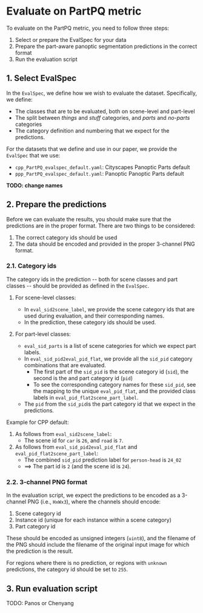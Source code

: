 # Evaluate on PartPQ metric

To evaluate on the PartPQ metric, you need to follow three steps:
1. Select or prepare the EvalSpec for your data
2. Prepare the part-aware panoptic segmentation predictions in the correct format
3. Run the evaluation script


## 1. Select EvalSpec
In the `EvalSpec`, we define how we wish to evaluate the dataset. Specifically, we define:
* The classes that are to be evaluated, both on scene-level and part-level
* The split between _things_ and _stuff_ categories, and _parts_ and _no-parts_ categories
* The category definition and numbering that we expect for the predictions.

For the datasets that we define and use in our paper, we provide the `EvalSpec` that we use:
* `cpp_PartPQ_evalspec_default.yaml`: Cityscapes Panoptic Parts default
* `ppp_PartPQ_evalspec_default.yaml`: Panoptic Panoptic Parts default

**TODO: change names**

## 2. Prepare the predictions
Before we can evaluate the results, you should make sure that the predictions are in the proper format. There are two things to be considered:
1. The correct category ids should be used
2. The data should be encoded and provided in the proper 3-channel PNG format. 


### 2.1. Category ids
The category ids in the prediction -- both for scene classes and part classes -- should be provided as defined in the `EvalSpec`. 

1) For scene-level classes:
   * In `eval_sid2scene_label`, we provide the scene category ids that are used during evaluation, and their corresponding names.
   * In the prediction, these category ids should be used.
    

2) For part-level classes:
    * `eval_sid_parts` is a list of scene categories for which we expect part labels.
    * In `eval_sid_pid2eval_pid_flat`, we provide all the `sid_pid` category combinations that are evaluated.
        * The first part of the `sid_pid` is the scene category id (`sid`), the second is the and part category id (`pid`)
        * To see the corresponding category names for these `sid_pid`, see the mapping to the unique `eval_pid_flat`, and the provided class labels in `eval_pid_flat2scene_part_label`.
    * The `pid` from the `sid_pid`is the part category id that we expect in the predictions.


Example for CPP default:
1) As follows from `eval_sid2scene_label`:
   * The scene id for `car` is `26`, and `road` is `7`.
2) As follows from `eval_sid_pid2eval_pid_flat` and `eval_pid_flat2scene_part_label`:
   * The combined `sid_pid` prediction label for `person-head` is `24_02`
   * ==> The part id is `2` (and the scene id is `24`). 
    
### 2.2. 3-channel PNG format
In the evaluation script, we expect the predictions to be encoded as a 3-channel PNG (i.e., `HxWx3`), where the channels should encode:
1. Scene category id
2. Instance id (unique for each instance within a scene category)
3. Part category id

These should be encoded as unsigned integers (`uint8`), and the filename of the PNG should include the filename of the original input image for which the prediction is the result.

For regions where there is no prediction, or regions with `unknown` predictions, the category id should be set to `255`.


## 3. Run evaluation script
TODO: Panos or Chenyang